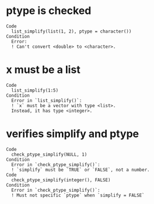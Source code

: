 # ptype is checked

    Code
      list_simplify(list(1, 2), ptype = character())
    Condition
      Error:
      ! Can't convert <double> to <character>.

# x must be a list

    Code
      list_simplify(1:5)
    Condition
      Error in `list_simplify()`:
      ! `x` must be a vector with type <list>.
      Instead, it has type <integer>.

# verifies simplify and ptype

    Code
      check_ptype_simplify(NULL, 1)
    Condition
      Error in `check_ptype_simplify()`:
      ! `simplify` must be `TRUE` or `FALSE`, not a number.
    Code
      check_ptype_simplify(integer(), FALSE)
    Condition
      Error in `check_ptype_simplify()`:
      ! Must not specific `ptype` when `simplify = FALSE`


